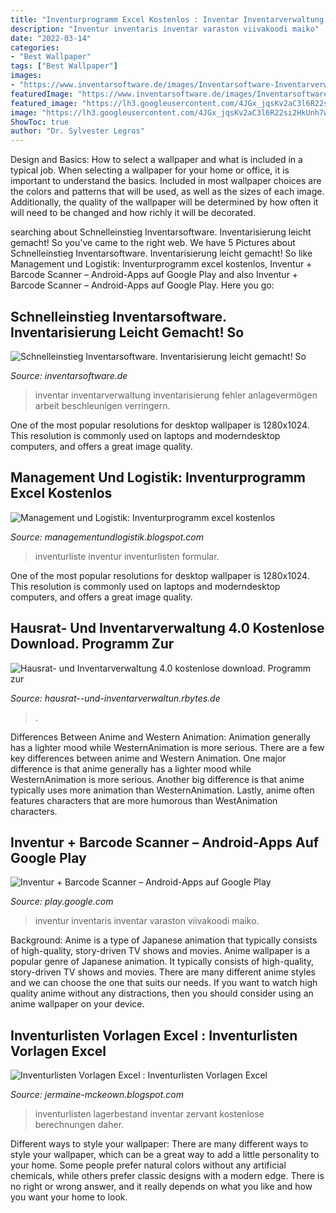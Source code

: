 ```yaml
---
title: "Inventurprogramm Excel Kostenlos : Inventar Inventarverwaltung Inventarisierung Fehler Anlagevermögen Arbeit Beschleunigen Verringern"
description: "Inventur inventaris inventar varaston viivakoodi maiko"
date: "2022-03-14"
categories:
- "Best Wallpaper"
tags: ["Best Wallpaper"]
images:
- "https://www.inventarsoftware.de/images/Inventarsoftware-Inventarverwaltung-Tabelle-Inventar.png"
featuredImage: "https://www.inventarsoftware.de/images/Inventarsoftware-Inventarverwaltung-Tabelle-Inventar.png"
featured_image: "https://lh3.googleusercontent.com/4JGx_jqsKv2aC3l6R22si2HkUnh7wcJxcpGfnatgjHuHD8AtldWJWBtmOUXFJnjUPQ=h900"
image: "https://lh3.googleusercontent.com/4JGx_jqsKv2aC3l6R22si2HkUnh7wcJxcpGfnatgjHuHD8AtldWJWBtmOUXFJnjUPQ=h900"
ShowToc: true
author: "Dr. Sylvester Legros"
---
```



Design and Basics: How to select a wallpaper and what is included in a typical job.
When selecting a wallpaper for your home or office, it is important to understand the basics. Included in most wallpaper choices are the colors and patterns that will be used, as well as the sizes of each image. Additionally, the quality of the wallpaper will be determined by how often it will need to be changed and how richly it will be decorated.

	

		
searching about Schnelleinstieg Inventarsoftware. Inventarisierung leicht gemacht! So you've came to the right web. We have 5 Pictures about Schnelleinstieg Inventarsoftware. Inventarisierung leicht gemacht! So like Management und Logistik: Inventurprogramm excel kostenlos, Inventur + Barcode Scanner – Android-Apps auf Google Play and also Inventur + Barcode Scanner – Android-Apps auf Google Play. Here you go:
		
    
## Schnelleinstieg Inventarsoftware. Inventarisierung Leicht Gemacht! So

<img loading=lazy src="https://www.inventarsoftware.de/images/Inventarsoftware-Inventarverwaltung-Tabelle-Inventar.png" onerror="this.onerror=null;this.src='https://tse4.mm.bing.net/th?id=OIP.G_VH_4h-cI_bfMOf4J1newHaFj&amp;pid=15.1';" alt="Schnelleinstieg Inventarsoftware. Inventarisierung leicht gemacht! So">

_Source: inventarsoftware.de_

>inventar inventarverwaltung inventarisierung fehler anlagevermögen arbeit beschleunigen verringern. 

	

One of the most popular resolutions for desktop wallpaper is 1280x1024. This resolution is commonly used on laptops and moderndesktop computers, and offers a great image quality.

    
## Management Und Logistik: Inventurprogramm Excel Kostenlos

<img loading=lazy src="https://lh6.googleusercontent.com/proxy/zXtvv5x-DVgoCnv09JdOVqsebuxxq7o7jKJ2Q8oKfiFaRAcDtSJrdrIx-us5Tj3nowM5WUnsqeM190sblVfkTjDy7i5147FBQ7fpq3DAsqt3N-w=w1200-h630-p-k-no-nu" onerror="this.onerror=null;this.src='https://tse4.mm.bing.net/th?id=OIP.3G4_htNrSbj1UcSYKQL9CQHaFE&amp;pid=15.1';" alt="Management und Logistik: Inventurprogramm excel kostenlos">

_Source: managementundlogistik.blogspot.com_

>inventurliste inventur inventurlisten formular. 

	

One of the most popular resolutions for desktop wallpaper is 1280x1024. This resolution is commonly used on laptops and moderndesktop computers, and offers a great image quality.

    
## Hausrat- Und Inventarverwaltung 4.0 Kostenlose Download. Programm Zur

<img loading=lazy src="https://static.rbytes.net/full_screenshots/h/a/hausrat--und-inventarverwaltun.jpg" onerror="this.onerror=null;this.src='https://tse1.mm.bing.net/th?id=OIP.2FgOekiTZqgMj0PQFarKdgHaFO&amp;pid=15.1';" alt="Hausrat- und Inventarverwaltung 4.0 kostenlose download. Programm zur">

_Source: hausrat--und-inventarverwaltun.rbytes.de_

>. 

	

Differences Between Anime and Western Animation: Animation generally has a lighter mood while WesternAnimation is more serious.
There are a few key differences between anime and Western Animation. One major difference is that anime generally has a lighter mood while WesternAnimation is more serious. Another big difference is that anime typically uses more animation than WesternAnimation. Lastly, anime often features characters that are more humorous than WestAnimation characters.

    
## Inventur + Barcode Scanner – Android-Apps Auf Google Play

<img loading=lazy src="https://lh3.googleusercontent.com/4JGx_jqsKv2aC3l6R22si2HkUnh7wcJxcpGfnatgjHuHD8AtldWJWBtmOUXFJnjUPQ=h900" onerror="this.onerror=null;this.src='https://tse1.mm.bing.net/th?id=OIP.RzD6bAd0uiVW60B2FyvXhwHaEo&amp;pid=15.1';" alt="Inventur + Barcode Scanner – Android-Apps auf Google Play">

_Source: play.google.com_

>inventur inventaris inventar varaston viivakoodi maiko. 

	

Background: Anime is a type of Japanese animation that typically consists of high-quality, story-driven TV shows and movies.
Anime wallpaper is a popular genre of Japanese animation. It typically consists of high-quality, story-driven TV shows and movies. There are many different anime styles and we can choose the one that suits our needs. If you want to watch high quality anime without any distractions, then you should consider using an anime wallpaper on your device.

    
## Inventurlisten Vorlagen Excel : Inventurlisten Vorlagen Excel

<img loading=lazy src="https://i1.wp.com/www.freeware.de/images/inline_software/inventarliste-produktbild-59e0cce2d303e.jpeg" onerror="this.onerror=null;this.src='https://tse1.mm.bing.net/th?id=OIP.QXmD5osIfyaR8gHBMhOjJwHaEE&amp;pid=15.1';" alt="Inventurlisten Vorlagen Excel : Inventurlisten Vorlagen Excel">

_Source: jermaine-mckeown.blogspot.com_

>inventurlisten lagerbestand inventar zervant kostenlose berechnungen daher. 

	

Different ways to style your wallpaper:
There are many different ways to style your wallpaper, which can be a great way to add a little personality to your home. Some people prefer natural colors without any artificial chemicals, while others prefer classic designs with a modern edge. There is no right or wrong answer, and it really depends on what you like and how you want your home to look.

